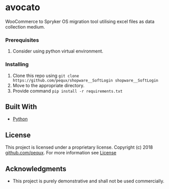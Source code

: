 # avocato
WooCommerce to Spryker OS migration tool utilising excel files as data collection medium.

### Prerequisites
1. Consider using python virtual environment.

### Installing
1. Clone this repo using `git clone https://github.com/pequx/shopware__SoftLogin shopware__SoftLogin`
2. Move to the appropriate directory.
3. Provide command `pip install -r requirements.txt`

## Built With
* [Python](https://www.python.org/)

## License

This project is licensed under a proprietary license. Copyright (c) 2018 [github.com/pequx](https://github.com/pequx/). For more information see [License](https://en.wikipedia.org/wiki/Software_license#Proprietary_software_licenses)

## Acknowledgments

* This project is purely demonstrative and shall not be used commercially.


